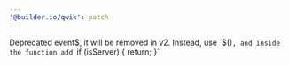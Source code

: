 ```yaml
---
'@builder.io/qwik': patch
---
```


Deprecated event$, it will be removed in v2. Instead, use `$()`, and inside the function add `if (isServer) { return; }`
